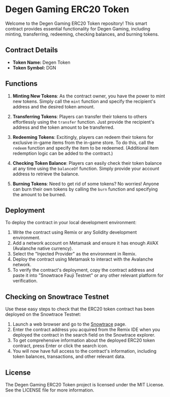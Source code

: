 # Degen Gaming ERC20 Token

Welcome to the Degen Gaming ERC20 Token repository! This smart contract provides essential functionality for Degen Gaming, including minting, transferring, redeeming, checking balances, and burning tokens.

## Contract Details

- **Token Name:** Degen Token
- **Token Symbol:** DGN

## Functions

1. **Minting New Tokens**: As the contract owner, you have the power to mint new tokens. Simply call the `mint` function and specify the recipient's address and the desired token amount.

2. **Transferring Tokens**: Players can transfer their tokens to others effortlessly using the `transfer` function. Just provide the recipient's address and the token amount to be transferred.

3. **Redeeming Tokens**: Excitingly, players can redeem their tokens for exclusive in-game items from the in-game store. To do this, call the `redeem` function and specify the item to be redeemed. (Additional item redemption logic can be added to the contract.)

4. **Checking Token Balance**: Players can easily check their token balance at any time using the `balanceOf` function. Simply provide your account address to retrieve the balance.

5. **Burning Tokens**: Need to get rid of some tokens? No worries! Anyone can burn their own tokens by calling the `burn` function and specifying the amount to be burned.

## Deployment

To deploy the contract in your local development environment:

1. Write the contract using Remix or any Solidity development environment.
2. Add a network account on Metamask and ensure it has enough AVAX (Avalanche native currency).
3. Select the "Injected Provider" as the environment in Remix.
4. Deploy the contract using Metamask to interact with the Avalanche network.
5. To verify the contract's deployment, copy the contract address and paste it into "Snowtrace Fauji Testnet" or any other relevant platform for verification.

## Checking on Snowtrace Testnet
 Use these easy steps to check that the ERC20 token contract has been deployed on the Snowtrace Testnet:
1. Launch a web browser and go to the [Snowtrace](https://testnet.snowtrace.io/) page.
2. Enter the contract address you acquired from the Remix IDE when you deployed the contract in the search field on the Snowtrace explorer.
3. To get comprehensive information about the deployed ERC20 token contract, press Enter or click the search icon.
4. You will now have full access to the contract's information, including token balances, transactions, and other relevant data.

## License

The Degen Gaming ERC20 Token project is licensed under the MIT License. See the LICENSE file for more information.
